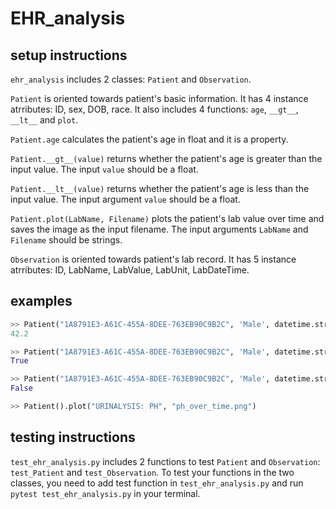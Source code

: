 # EHR_analysis
## setup instructions
`ehr_analysis` includes 2 classes: `Patient` and `Observation`.

`Patient` is oriented towards patient's basic information. It has 4 instance atrributes: ID, sex, DOB, race. It also includes 4 functions: `age`, `__gt__`, `__lt__` and `plot`.

`Patient.age` calculates the patient's age in float and it is a property.

`Patient.__gt__(value)` returns whether the patient's age is greater than the input value. The input `value` should be a float.

`Patient.__lt__(value)` returns whether the patient's age is less than the input value. The input argument `value` should be a float.

`Patient.plot(LabName, Filename)` plots the patient's lab value over time and saves the image as the input filename. The input arguments `LabName` and `Filename` should be strings.

`Observation` is oriented towards patient's lab record. It has 5 instance atrributes: ID, LabName, LabValue, LabUnit, LabDateTime.

## examples
```python
>> Patient("1A8791E3-A61C-455A-8DEE-763EB90C9B2C", 'Male', datetime.strptime('1979-01-04 05:45:29.580000', "%Y-%m-%d %H:%M:%S.%f"), 'White').age
42.2

>> Patient("1A8791E3-A61C-455A-8DEE-763EB90C9B2C", 'Male', datetime.strptime('1979-01-04 05:45:29.580000', "%Y-%m-%d %H:%M:%S.%f"), 'White').__gt__(40.0)
True

>> Patient("1A8791E3-A61C-455A-8DEE-763EB90C9B2C", 'Male', datetime.strptime('1979-01-04 05:45:29.580000', "%Y-%m-%d %H:%M:%S.%f"), 'White').__lt__(40.0)
False

>> Patient().plot("URINALYSIS: PH", "ph_over_time.png")
```

## testing instructions
`test_ehr_analysis.py` includes 2 functions to test `Patient` and `Observation`: `test_Patient` and `test_Observation`. To test your functions in the two classes, you need to add test function in `test_ehr_analysis.py` and run `pytest test_ehr_analysis.py` in your terminal.